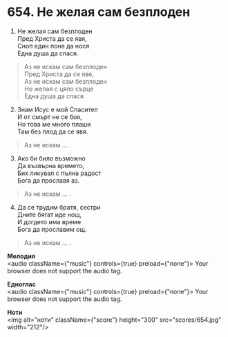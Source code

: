 # 654. Не желая сам безплоден  

1. Не желая сам безплоден  
Пред Христа да се явя,  
Сноп един поне да нося  
Една душа да спася.  

> Аз не искам сам безплоден  
> Пред Христа да се явя,  
> Аз не искам сам безплоден  
> Но желая с цяло сърце  
> Една душа да спася.  

2. Знам Исус е мой Спасител  
И от смърт не се боя,  
Но това ме много плаши  
Там без плод да се явя.  

> Аз не искам ... .  

3. Ако би било възможно  
Да възвърна времето,  
Бих ликувал с пълна радост  
Бога да прославя аз.  

> Аз не искам ... .  

4. Да се трудим братя, сестри  
Дните бягат иде нощ,  
И догдето има време  
Бога да прославим ощ.  

> Аз не искам ... .  

__Мелодия__  
<audio className={"music"} controls={true} preload={"none"}><source src="mp3/654.mp3" type="audio/mpeg"/>
Your browser does not support the audio tag.
</audio>  

__Едноглас__  
<audio className={"music"} controls={true} preload={"none"}><source src="transp/654.mp3" type="audio/mpeg"/>
Your browser does not support the audio tag.
</audio>  

__Ноти__  
<img alt="ноти" className={"score"} height="300" src="scores/654.jpg" width="212"/>

